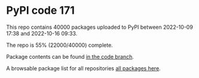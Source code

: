 # PyPI code 171

This repo contains 40000 packages uploaded to PyPI between 
2022-10-09 17:38 and 2022-10-16 09:33.

The repo is 55% (22000/40000) complete.

Package contents can be found [in the code branch](https://github.com/pypi-data/pypi-mirror-171/tree/code/packages).

A browsable package list for all repositories [all packages here](https://pypi-data.github.io/website/repositories/pypi-mirror-171).


